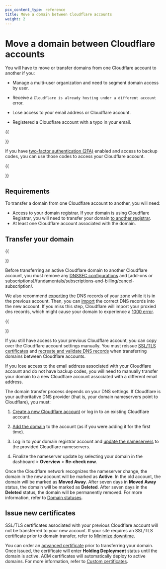 ```yaml
---
pcx_content_type: reference
title: Move a domain between Cloudflare accounts
weight: 2
---
```


# Move a domain between Cloudflare accounts

You will have to move or transfer domains from one Cloudflare account to another if you:

* Manage a multi-user organization and need to segment domain access by user.

* Receive a `Cloudflare is already hosting under a different account` error.

* Lose access to your email address or Cloudflare account.

* Registered a Cloudflare account with a typo in your email.

{{<Aside type="note">}}

If you have [two-factor authentication (2FA)](/fundamentals/setup/account/account-security/2fa/) enabled and access to backup codes, you can use those codes to access your Cloudflare account.

{{</Aside>}}

## Requirements

To transfer a domain from one Cloudflare account to another, you will need:

* Access to your domain registrar. If your domain is using Cloudflare Registrar, you will need to transfer your domain [to another registrar](/registrar/account-options/transfer-out-from-cloudflare/).
* At least one Cloudflare account associated with the domain.

## Transfer your domain

{{<Aside type="warning">}}

Before transferring an active Cloudflare domain to another Cloudflare account, you must remove any [DNSSEC configurations](/dns/dnssec/) and [add-ons or subscriptions]/fundamentals/subscriptions-and-billing/cancel-subscription/.

We also recommend [exporting](/dns/manage-dns-records/how-to/import-and-export/#export-records) the DNS records of your zone while it is in the previous account. Then, you can [import](/dns/manage-dns-records/how-to/import-and-export/#import-records) the correct DNS records into the new account.
If you miss this step, Cloudflare will import your proxied dns records, which might cause your domain to experience a [1000 error](/support/troubleshooting/cloudflare-errors/troubleshooting-cloudflare-1xxx-errors/). 

{{</Aside>}}

If you still have access to your previous Cloudflare account, you can copy over the Cloudflare account settings manually. You must reissue [SSL/TLS certificates](/ssl/edge-certificates/) and [recreate and validate DNS records](/dns/manage-dns-records/how-to/create-dns-records/) when transferring domains between Cloudflare accounts.

If you lose access to the email address associated with your Cloudflare account and do not have backup codes, you will need to manually transfer your domain to a new Cloudflare account associated with a different email address.

The domain transfer process depends on your DNS settings. If Cloudflare is your authoritative DNS provider (that is, your domain nameservers point to Cloudflare), you must:

1. [Create a new Cloudflare account](/fundamentals/setup/account/create-account/) or log in to an existing Cloudflare account.

2. [Add the domain](/fundamentals/setup/manage-domains/add-site/) to the account (as if you were adding it for the first time).

3. Log in to your domain registrar account and [update the nameservers](/dns/zone-setups/full-setup/setup/) to the provided Cloudflare nameservers.

4. Finalize the nameserver update by selecting your domain in the dashboard > **Overview** > **Re-check now**.

Once the Cloudflare network recognizes the nameserver change, the domain in the new account will be marked as **Active**. In the old account, the domain will be marked as **Moved Away**. After seven days in **Moved Away** status, the domain will be marked as **Deleted**. After seven days in the **Deleted** status, the domain will be permanently removed. For more information, refer to [Domain statuses](/dns/zone-setups/reference/domain-status/).

## Issue new certificates

SSL/TLS certificates associated with your previous Cloudflare account will not be transferred to your new account. If your site requires an SSL/TLS certificate prior to domain transfer, refer to [Minimize downtime](/ssl/edge-certificates/universal-ssl/enable-universal-ssl/#minimize-downtime).

You can order an [advanced certificate](/ssl/edge-certificates/advanced-certificate-manager/) prior to transferring your domain. Once issued, the certificate will enter **Holding Deployment** status until the domain is active. ACM certificates will automatically deploy to active domains. For more information, refer to [Custom certificates](/ssl/reference/certificate-statuses/#custom-certificates).
